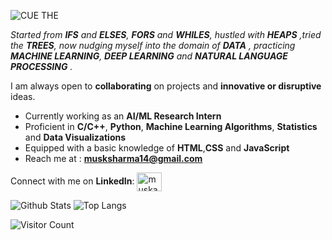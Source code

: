 ![CUE THE](https://user-images.githubusercontent.com/91135407/175304682-3ba36114-3702-435b-bff2-54b59af9587e.gif)

*Started from **IFS** and **ELSES**, **FORS** and **WHILES**, hustled with **HEAPS** ,tried the **TREES**, now nudging  myself into the domain of **DATA** , practicing **MACHINE LEARNING**, **DEEP LEARNING** and **NATURAL LANGUAGE PROCESSING** .*

I am always open to **collaborating** on projects and **innovative or disruptive** ideas. 


-  Currently working as an **AI/ML Research Intern** 
-  Proficient in **C/C++**, **Python**, **Machine Learning Algorithms**, **Statistics** and **Data Visualizations** 
-  Equipped with a basic knowledge of **HTML**,**CSS** and **JavaScript**
-  Reach me at : **musksharma14@gmail.com**


Connect with me on **LinkedIn**:
<a href="www.linkedin.com/in/muskan-sharma-0a8481222" target="blank"><img align="center" src="https://raw.githubusercontent.com/rahuldkjain/github-profile-readme-generator/master/src/images/icons/Social/linked-in-alt.svg" alt="muskan" height="30" width="40" /></a>



![Github Stats](https://github-readme-stats.vercel.app/api?username=14-muskan&count_private=true&show_icons=true&include_all_commits=true)
![Top Langs](https://github-readme-stats.vercel.app/api/top-langs/?username=14-muskan&hide=TeX&layout=compact)

![Visitor Count](https://profile-counter.glitch.me/14-muskan/count.svg)
